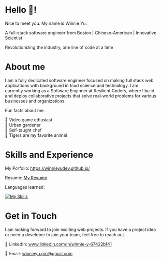 # Hello 👋! 

Nice to meet you. My name is Winnie Yu. 

A full-stack software engineer from Boston | Chinese-American | Innovative Scientist 

Revolutionizing the industry, one line of code at a time

# About me

I am a fully dedicated software engineer focused on making full stack web applications with background in food science and technology. I am currently working as a Software Enginner at Resilient Coders, where I build and deploy collaborative projects that solve real-world problems for various businesses and organizations.

Fun facts about me:

👾 Video game ethusiast \
🌱 Urban gardener \
🍲 Self-taught chef \
🐯 Tigers are my favorite animal 

# Skills and Experience

My Porfolio: https://winnieyudev.github.io/

Resume: [My Resume](https://github.com/user-attachments/files/22418029/20250918_WinnieYu_Resume_SWE.pdf)

Languages learned: 

[![My Skills](https://skillicons.dev/icons?i=js,html,css,ruby,sass,bootstrap,rails,react,vite,nodejs,express,mongo,sqlite,postman,git,tailwind,vercel,stackoverflow,vscode,wordpress)](https://skillicons.dev)

# Get in Touch

I am looking forward to join exciting web projects. If you have a project idea or need a developer to join your team, feel free to reach out.

💼 LinkedIn: www.linkedin.com/in/winnie-y-67422b141

📧 Email: winnieyu.pro@gmail.com

